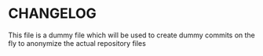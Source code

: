 # CHANGELOG

This file is a dummy file which will be used to create dummy commits on the fly to anonymize the actual repository files
